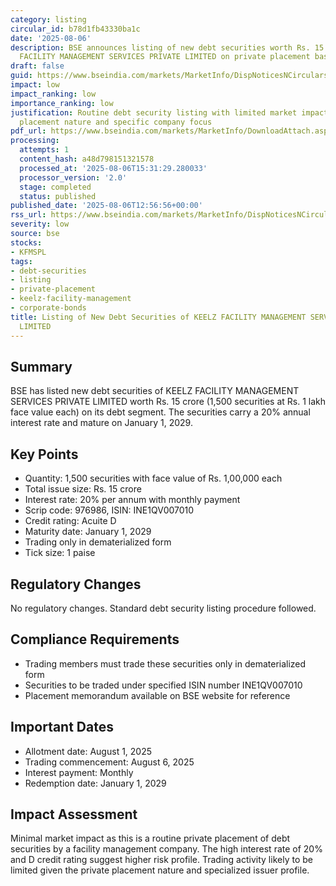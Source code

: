 ```yaml
---
category: listing
circular_id: b78d1fb43330ba1c
date: '2025-08-06'
description: BSE announces listing of new debt securities worth Rs. 15 crore by KEELZ
  FACILITY MANAGEMENT SERVICES PRIVATE LIMITED on private placement basis.
draft: false
guid: https://www.bseindia.com/markets/MarketInfo/DispNoticesNCirculars.aspx?Noticeid={87DCE198-CB46-43DD-9576-4B82B6F090B7}&noticeno=20250806-31&dt=08/06/2025&icount=31&totcount=57&flag=0
impact: low
impact_ranking: low
importance_ranking: low
justification: Routine debt security listing with limited market impact due to private
  placement nature and specific company focus
pdf_url: https://www.bseindia.com/markets/MarketInfo/DownloadAttach.aspx?id=20250806-31&attachedId=
processing:
  attempts: 1
  content_hash: a48d798151321578
  processed_at: '2025-08-06T15:31:29.280033'
  processor_version: '2.0'
  stage: completed
  status: published
published_date: '2025-08-06T12:56:56+00:00'
rss_url: https://www.bseindia.com/markets/MarketInfo/DispNoticesNCirculars.aspx?Noticeid={87DCE198-CB46-43DD-9576-4B82B6F090B7}&noticeno=20250806-31&dt=08/06/2025&icount=31&totcount=57&flag=0
severity: low
source: bse
stocks:
- KFMSPL
tags:
- debt-securities
- listing
- private-placement
- keelz-facility-management
- corporate-bonds
title: Listing of New Debt Securities of KEELZ FACILITY MANAGEMENT SERVICES PRIVATE
  LIMITED
---
```


## Summary

BSE has listed new debt securities of KEELZ FACILITY MANAGEMENT SERVICES PRIVATE LIMITED worth Rs. 15 crore (1,500 securities at Rs. 1 lakh face value each) on its debt segment. The securities carry a 20% annual interest rate and mature on January 1, 2029.

## Key Points

- Quantity: 1,500 securities with face value of Rs. 1,00,000 each
- Total issue size: Rs. 15 crore
- Interest rate: 20% per annum with monthly payment
- Scrip code: 976986, ISIN: INE1QV007010
- Credit rating: Acuite D
- Maturity date: January 1, 2029
- Trading only in dematerialized form
- Tick size: 1 paise

## Regulatory Changes

No regulatory changes. Standard debt security listing procedure followed.

## Compliance Requirements

- Trading members must trade these securities only in dematerialized form
- Securities to be traded under specified ISIN number INE1QV007010
- Placement memorandum available on BSE website for reference

## Important Dates

- Allotment date: August 1, 2025
- Trading commencement: August 6, 2025
- Interest payment: Monthly
- Redemption date: January 1, 2029

## Impact Assessment

Minimal market impact as this is a routine private placement of debt securities by a facility management company. The high interest rate of 20% and D credit rating suggest higher risk profile. Trading activity likely to be limited given the private placement nature and specialized issuer profile.